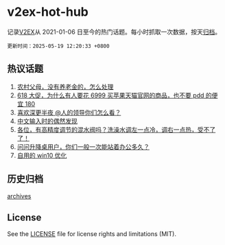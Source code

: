 # v2ex-hot-hub

 记录[V2EX](https://www.v2ex.com/)从 2021-01-06 日至今的热门话题。每小时抓取一次数据，按天[归档](archives)。

`更新时间：2025-05-19 12:20:33 +0800`

## 热议话题

1. [农村父母，没有养老金的，怎么处理](https://www.v2ex.com/t/1132521)
1. [618 大促，为什么有人要花 6999 买苹果天猫官网的商品，也不要 pdd 的便宜 180](https://www.v2ex.com/t/1132608)
1. [喜欢深更半夜 @人的领导你们怎么看？](https://www.v2ex.com/t/1132635)
1. [中文输入时的偶然发现](https://www.v2ex.com/t/1132591)
1. [各位，有高精度调节的混水阀吗？洗澡水调左一点冷，调右一点热，受不了了！](https://www.v2ex.com/t/1132566)
1. [问问升降桌用户，你们一般一次能站着办公多久？](https://www.v2ex.com/t/1132546)
1. [自用的 win10 优化](https://www.v2ex.com/t/1132527)

## 历史归档

[archives](archives)

## License

See the [LICENSE](LICENSE) file for license rights and limitations (MIT).
